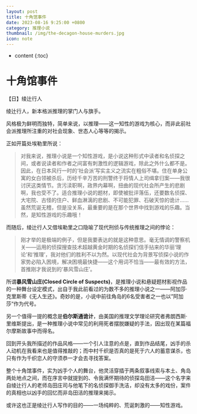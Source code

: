```yaml
---
layout: post
title: 十角馆事件
date: 2023-08-16 9:25:00 +0800
category: 推理小说
thumbnail: /img/the-decagon-house-murders.jpg
icon: note
---
```


* content
{:toc}

# 十角馆事件

【日】绫辻行人



绫辻行人，新本格派推理的掌门人与旗手。

风格极为鲜明而独特，简单来说，以推理——这一知性的游戏为核心，而非此前社会派推理所注重的对社会现象、世态人心等等的揭示。

正如开篇处埃勒里所说：

> 对我来说，推理小说是一个知性游戏，是小说这种形式中读者和名侦探之间，或者说读者和作者之间富有刺激性的逻辑游戏，除此之外什么都不是。因此，在日本风行一时的‘社会派’写实主义之流实在粗俗不堪。住在单身公寓的女白领被杀后，历经千辛万苦的刑警终于将情人上司缉拿归案——我很讨厌这类情节。贪污渎职啊，政界内幕啊，扭曲的现代社会所产生的悲剧啊，我也受不了。适合推理小说的题材，即使被批评落伍，还要数名侦探、大宅院、古怪的住户、鲜血淋漓的悲剧、不可能犯罪、石破天惊的诡计……虽然荒诞无稽，但是没关系，最重要的是在那个世界中找到游戏的乐趣。当然，是知性游戏的乐趣哦！

而随后，绫辻行人又借埃勒里之口隐喻了现代刑侦与传统推理之间的悖论：

> 刚才举的是极端的例子，但是我要表达的就是这种意思。毫无情调的警察机关——运用的侦探搜查技术超越黄金时期的名侦探们信手拈来的华丽‘理论’和‘推理’，我对他们的胜利不以为然。以现代社会为背景写侦探小说的作家势必陷入困境，解决困境最快捷——这个用词不恰当——最有效的方法，首推刚才我说到的‘暴风雪山庄’。

所谓**暴风雪山庄(Closed Circle of Suspects)**，是推理小说和悬疑题材影视作品的一种舞台设定模式，出自于我此前看过的为数不多的推理小说之一——阿加莎·克里斯蒂《无人生还》。奇妙的是，小说中前往角岛的6名受害者之一也以”阿加莎“作为代号。

另一个值得一提的概念是**伯尔斯通诡计**，由美国的推理文学理论研究者弗朗西斯·里维斯提出，是一种推理小说中常见的利用死者摆脱嫌疑的手法，因出现在某篇福尔摩斯故事中而得名。

回到开头我所描述的作品风格——一个引人注意的点是，直到作品结尾，凶手的杀人动机在我看来也是值得推敲的；而中村千织是否真的是死于六人的蓄意谋杀，也只有作为千织恋人的守须恭一才会去寻找答案。

整个十角馆事件，实为凶手个人的舞台，他灵活穿插于两条叙事线索与本土、角岛两处地点之间，而在序言中就提到的、令我满怀期待的侦探岛田洁——这个名字来自绫辻行人的老师岛田庄司与他笔下的名侦探御手洗洁，却没有太多的戏份，案件的真相也以凶手的回忆而非岛田洁的推理来揭示。

或许这也正是绫辻行人写作的目的——一场纯粹的、荒诞刺激的——知性游戏。

